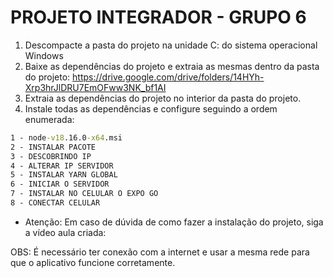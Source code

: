 # PROJETO INTEGRADOR - GRUPO 6

1) Descompacte a pasta do projeto na unidade C: do sistema operacional Windows
2) Baixe as dependências do projeto e extraia as mesmas dentro da pasta do projeto:
   https://drive.google.com/drive/folders/14HYh-Xrp3hrJlDRU7EmOFww3NK_bf1AI
3) Extraia as dependências do projeto no interior da pasta do projeto.
4) Instale todas as dependências e configure seguindo a ordem enumerada:
```cmd
1 - node-v18.16.0-x64.msi
2 - INSTALAR PACOTE
3 - DESCOBRINDO IP
4 - ALTERAR IP SERVIDOR
5 - INSTALAR YARN GLOBAL
6 - INICIAR O SERVIDOR
7 - INSTALAR NO CELULAR O EXPO GO
8 - CONECTAR CELULAR
```
- Atenção: Em caso de dúvida de como fazer a instalação do projeto, siga a vídeo aula criada:



OBS: É necessário ter conexão com a internet e usar a mesma rede para que o aplicativo funcione corretamente.

